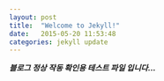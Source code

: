```yaml
---
layout: post
title:  "Welcome to Jekyll!"
date:   2015-05-20 11:53:48
categories: jekyll update
---
```

***블로그 정상 작동 확인용 테스트 파일 입니다...***
